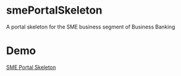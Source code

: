 # smePortalSkeleton
A portal skeleton for the SME business segment of Business Banking

# Demo
<a href="https://ramuit44.github.io/smePortalSkeleton/">SME Portal Skeleton</a>

